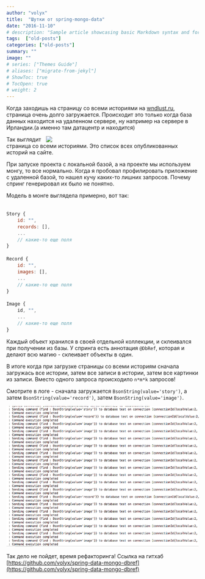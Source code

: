 ```yaml
---
author: "volyx"
title:  "Шутки от spring-mongo-data"
date: "2016-11-10"
# description: "Sample article showcasing basic Markdown syntax and formatting for HTML elements."
tags:  ["old-posts"]
categories: ["old-posts"]
summary: ""
image: ""
# series: ["Themes Guide"]
# aliases: ["migrate-from-jekyl"]
# ShowToc: true
# TocOpen: true
# weight: 2
---
```


Когда заходишь на страницу со всеми историями на [wndlust.ru](http://wndlust.ru), страница очень долго загружается. Происходит это только когда база данных находится на удаленном сервере, ну например на сервере в Ирландии.(а именно там датацентр и находится)

<img src="/images/wanderlust-stories.png" width="400px" style="float: right;" />

Так выглядит страница со всеми историями. Это список всех опубликованных историй на сайте.

При запуске проекта с локальной базой, а на проекте мы используем монгу, то все нормально. Когда я пробовал профилировать приложение с удаленной базой, то нашел кучу каких-то лишних запросов. Почему спринг генерировал их было не понятно.

Модель в монге выглядела примерно, вот так:

```javascript

Story {
	id: "",
	records: [],
	...
	// какие-то еще поля
}

Record {
	id: "",
	images: [],
	...
	// какие-то еще поля
}

Image {
	id, "",
	...
	// какие-то еще поля
}
```

Каждый объект хранился в своей отдельной коллекции, и склеивался при получении из базы.
У спринга есть аннотация `@DbRef`, которая и делают всю магию - склеивает объекты в один.

В итоге когда при загрузке страницы со всеми историям сначала загружась все истории, затем все записи в истории, затем все картинки из записи. Вместо одного запроса происходило `n*m*k` запросов! 

Смотрите в логе - сначала загружается `BsonString(value='story')`, а затем `BsonString(value='record')`, затем `BsonString(value='image')`.

![mongo-data](/images/mongo-data.png)

Так дело не пойдет, время рефакторинга! Ссылка на гитхаб [https://github.com/volyx/spring-data-mongo-dbref](https://github.com/volyx/spring-data-mongo-dbref)
